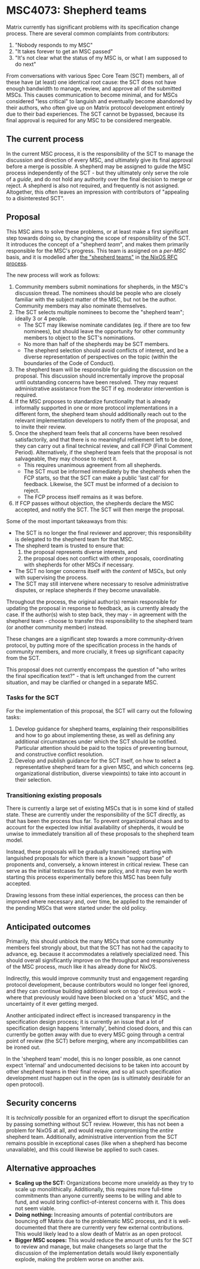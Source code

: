# MSC4073: Shepherd teams

Matrix currently has significant problems with its specification change process. There are several common complaints
from contributors:

1. "Nobody responds to my MSC"
2. "It takes forever to get an MSC passed"
3. "It's not clear what the status of my MSC is, or what I am supposed to do next"

From conversations with various Spec Core Team (SCT) members, all of these have (at least) one identical root cause:
the SCT does not have enough bandwidth to manage, review, and approve all of the submitted MSCs. This causes
communication to become minimal, and for MSCs considered "less critical" to languish and eventually become abandoned
by their authors, who often give up on Matrix protocol development entirely due to their bad experiences. The SCT
cannot be bypassed, because its final approval is required for any MSC to be considered mergeable.

## The current process

In the current MSC process, it is the responsibility of the SCT to manage the discussion and direction of every MSC,
and ultimately give its final approval before a merge is possible. A shepherd may be assigned to guide the MSC
process independently of the SCT - but they ultimately only serve the role of a *guide*, and do not hold any
authority over the final decision to merge or reject. A shepherd is also not required, and frequently is not
assigned. Altogether, this often leaves an impression with contributors of "appealing to a disinterested SCT".

## Proposal

This MSC aims to solve these problems, or at least make a first significant step towards doing so, by changing the
scope of responsibility of the SCT. It introduces the concept of a "shepherd *team*", and makes them primarily
responsible for the MSC's progress. This team is assigned on a *per-MSC* basis, and it is modelled after
[the "shepherd teams"](https://github.com/NixOS/rfcs/blob/master/rfcs/0036-rfc-process-team-amendment.md) in
[the NixOS RFC process](https://github.com/NixOS/rfcs#readme).

The new process will work as follows:

1. Community members submit nominations for shepherds, in the MSC's discussion thread. The nominees should be people
   who are closely familiar with the subject matter of the MSC, but not be the author. Community members may also
   nominate themselves.
2. The SCT selects multiple nominees to become the "shepherd team"; ideally 3 or 4 people.
	- The SCT may likewise nominate candidates (eg. if there are too few nominees), but should leave the opportunity
	  for other community members to object to the SCT's nominations.
	- No more than half of the shepherds may be SCT members.
	- The shepherd selection should avoid conflicts of interest, and be a diverse representation of perspectives on
	  the topic (within the boundaries of the Code of Conduct).
3. The shepherd team will be responsible for guiding the discussion on the proposal. This discussion should
   incrementally improve the proposal until outstanding concerns have been resolved. They may request administrative
   assistance from the SCT if eg. moderator intervention is required.
4. If the MSC proposes to standardize functionality that is already informally supported in one or more protocol
   implementations in a different form, the shepherd team should additionally reach out to the relevant implementation
   developers to notify them of the proposal, and to invite their review.
5. Once the shepherd team feels that all concerns have been resolved satisfactorily, and that there is no meaningful
   refinement left to be done, they can carry out a final technical review, and call FCP (Final Comment Period). Alternatively, if the shepherd team feels that the proposal is not salvageable, they may choose to reject it.
	- This requires unanimous agreement from all shepherds.
	- The SCT must be informed immediately by the shepherds when the FCP starts, so that the SCT can make a public
	  'last call' for feedback. Likewise, the SCT must be informed of a decision to reject.
	- The FCP process itself remains as it was before.
6. If FCP passes without objection, the shepherds declare the MSC accepted, and notify the SCT. The SCT will then
   merge the proposal.

Some of the most important takeaways from this:

- The SCT is no longer the final reviewer and approver; this responsibility is delegated to the shepherd team for
  that MSC.
- The shepherd team is trusted to ensure that:
	1. the proposal represents diverse interests, and
	2. the proposal does not conflict with other proposals, coordinating with shepherds for other MSCs if necessary.
- The SCT no longer concerns itself with the *content* of MSCs, but only with supervising the process.
- The SCT may still intervene where necessary to resolve administrative disputes, or replace shepherds if they become
  unavailable.

Throughout the process, the original author(s) remain responsible for updating the proposal in response to feedback,
as is currently already the case. If the author(s) wish to step back, they may - in agreement with the shepherd team -
choose to transfer this responsibility to the shepherd team (or another community member) instead.

These changes are a significant step towards a more community-driven protocol, by putting more of the specification
process in the hands of community members, and more crucially, it frees up significant capacity from the SCT.

This proposal does not currently encompass the question of "who writes the final specification text?" - that is left
unchanged from the current situation, and may be clarified or changed in a separate MSC.

### Tasks for the SCT

For the implementation of this proposal, the SCT will carry out the following tasks:

1. Develop guidance for shepherd teams, explaining their responsibilities and how to go about implementing these, as
   well as defining any additional circumstances under which the SCT should be notified. Particular attention should
   be paid to the topics of preventing burnout, and constructive conflict resolution.
2. Develop and publish guidance for the SCT itself, on how to select a representative shepherd team for a given MSC,
   and which concerns (eg. organizational distribution, diverse viewpoints) to take into account in their selection.

### Transitioning existing proposals

There is currently a large set of existing MSCs that is in some kind of stalled state. These are currently under the 
responsibility of the SCT directly, as that has been the process thus far. To prevent organizational chaos and to
account for the expected low initial availability of shepherds, it would be unwise to immediately transition all of
these proposals to the shepherd team model.

Instead, these proposals will be gradually transitioned; starting with languished proposals for which there is a known
"support base" of proponents and, conversely, a known interest in critical review. These can serve as the initial
testcases for this new policy, and it may even be worth starting this process experimentally before this MSC has been
fully accepted.

Drawing lessons from these initial experiences, the process can then be improved where necessary and, over time, be
applied to the remainder of the pending MSCs that were started under the old policy.

## Anticipated outcomes

Primarily, this should unblock the many MSCs that some community members feel strongly about, but that the SCT has
not had the capacity to advance, eg. because it accommodates a relatively specialized need. This should overall
significantly improve on the throughput and responsiveness of the MSC process, much like it has already done for
NixOS.

Indirectly, this would improve community trust and engagement regarding protocol development, because contributors
would no longer feel ignored, and they can continue building additional work on top of previous work - where that
previously would have been blocked on a 'stuck' MSC, and the uncertainty of it ever getting merged.

Another anticipated indirect effect is increased transparency in the specification design process; it is currently an
issue that a lot of specification design happens 'internally', behind closed doors, and this can currently be gotten
away with due to every MSC going through a central point of review (the SCT) before merging, where any 
incompatibilities can be ironed out.

In the 'shepherd team' model, this is no longer possible, as one cannot expect 'internal' and undocumented decisions
to be taken into account by other shepherd teams in their final review, and so all such specification development
*must* happen out in the open (as is ultimately desirable for an open protocol).

## Security concerns

It is *technically* possible for an organized effort to disrupt the specification by passing something without SCT
review. However, this has not been a problem for NixOS at all, and would require compromising the *entire* shepherd
team. Additionally, administrative intervention from the SCT remains possible in exceptional cases (like when a
shepherd has become unavailable), and this could likewise be applied to such cases.

## Alternative approaches

- __Scaling up the SCT:__ Organizations become more unwieldy as they try to scale up monolithically. Additionally,
  this requires more full-time commitments than anyone currently seems to be willing and able to fund, and would
  bring conflict-of-interest concerns with it. This does not seem viable.
- __Doing nothing:__ Increasing amounts of potential contributors are bouncing off Matrix due to the problematic MSC
  process, and it is well-documented that there are currently very few external contributions. This would likely lead
  to a slow death of Matrix as an open protocol.
- __Bigger MSC scopes:__ This would reduce the amount of units for the SCT to review and manage, but make changesets
  so large that the discussion of the implementation details would likely exponentially explode, making the problem
  worse on another axis.
